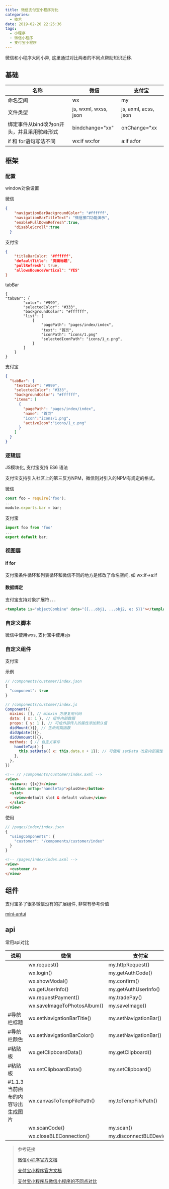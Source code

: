 ```yaml
---
title: 微信支付宝小程序对比
categories:
  - 技术
date: 2019-02-20 22:25:36
tags:
  - 小程序
  - 微信小程序
  - 支付宝小程序
---
```


微信和小程序大同小异, 这里通过对比两者的不同点帮助知识迁移. 

## 基础
| 名称                                       | 微信                 | 支付宝               |
| ------------------------------------------ | -------------------- | -------------------- |
| 命名空间                                   | wx                   | my                   |
| 文件类型                                   | js, wxml, wxss, json | js, axml, acss, json |
| 绑定事件从bind改为on开头，并且采用驼峰形式 | bindchange="xx"      | onChange="xx         |
| if 和 for语句写法不同                      | wx:if wx:for         | a:if a:for           |

## 框架

### 配置
window对象设置

微信
``` json
{
    "navigationBarBackgroundColor": "#ffffff",
    "navigationBarTitleText": "微信接口功能演示",
    "enablePullDownRefresh":true,
    "disableScroll":true
  }
```

支付宝
``` json
{
	"titleBarColor: "#ffffff",
	"defaultTitle": "页面标题",
	"pullRefresh": true,
	"allowsBounceVertical": "YES"
}
```

tabBar
```
{
"tabBar": {
        "color": "#999",
        "selectedColor": "#333",
        "backgroundColor": "#ffffff",
        "list": [
            {
                "pagePath": "pages/index/index",
                "text": "首页",
                "iconPath": "icons/1.png"
                "selectedIconPath": "icons/1_c.png",
            }
        ]
    }
}
```

支付宝 
``` json 
{
  "tabBar": {
    "textColor": "#999",
    "selectedColor": "#333",
    "backgroundColor": "#ffffff",
    "items": [
      {
        "pagePath": "pages/index/index",
        "name": "首页"
        "icon":"icons/1.png",
        "activeIcon":"icons/1_c.png"
      }
    ]
  }
}
```


### 逻辑层
JS模块化, 支付宝支持 ES6 语法

支付宝支持引入社区上的第三反方NPM，微信则对引入的NPM有规定的格式。

微信
``` javascript
const foo = require('foo');
...
module.exports.bar = bar;
```

支付宝
``` javascript
import foo from 'foo'
...
export default bar;
```

### 视图层

#### if for
  
支付宝条件循环和列表循环和微信不同的地方是修改了命名空间, 如 wx:if->a:if

#### 数据绑定
支付宝支持对象扩展符`...`
``` html
<template is="objectCombine" data="{{...obj1, ...obj2, e: 5}}"></template>
```

### 自定义脚本
微信中使用wxs, 支付宝中使用sjs

### 自定义组件

支付宝

示例
``` javascript
// /components/customer/index.json
{
  "component": true
}

// /components/customer/index.js
Component({
  mixins: [], // minxin 方便复用代码
  data: { x: 1 }, // 组件内部数据
  props: { y: 1 }, // 可给外部传入的属性添加默认值
  didMount(){}, // 生命周期函数
  didUpdate(){},
  didUnmount(){},
  methods: { // 自定义事件
    handleTap() {
  	  this.setData({ x: this.data.x + 1}); // 可使用 setData 改变内部属性
    }, 
  },
})
```

``` html 
<!-- // /components/customer/index.axml -->
<view>
  <view>x: {{x}}</view>
  <button onTap="handleTap">plusOne</button>
  <slot>
    <view>default slot & default value</view>
  </slot>
</view>
```

使用

``` javascript
// /pages/index/index.json
{
  "usingComponents": {
    "customer": "/components/customer/index"
  }
}
```

``` html 
<!-- /pages/index/index.axml -->
<view>
  <customer />
</view>
```

## 组件

支付宝多了很多微信没有的扩展组件, 非常有参考价值

[mini-antui](https://github.com/ant-mini-program/mini-antui)

## api

常用api对比

| 说明                              | 微信                        | 支付宝                   |
| --------------------------------- | --------------------------- | ------------------------ |
|                                   | wx.request()                | my.httpRequest()         |
|                                   | wx.login()                  | my.getAuthCode()         |
|                                   | wx.showModal()              | my.confirm()             |
|                                   | wx.getUserInfo()            | my.getAuthUserInfo()     |
|                                   | wx.requestPayment()         | my.tradePay()            |
|                                   | wx.saveImageToPhotosAlbum() | my.saveImage()           |
| #导航栏标题                       | wx.setNavigationBarTitle()  | my.setNavigationBar()    |
| #导航栏颜色                       | wx.setNavigationBarColor()  | my.setNavigationBar()    |
| #粘贴板                           | wx.getClipboardData()       | my.getClipboard()        |
| #粘贴板                           | wx.setClipboardData()       | my.setClipboard()        |
| #1.1.3 当前画布的内容导出生成图片 | wx.canvasToTempFilePath()   | my.toTempFilePath()      |
|                                   | wx.scanCode()               | my.scan()                |
|                                   | wx.closeBLEConnection()     | my.disconnectBLEDevice() |


> 参考链接
>
> [微信小程序官方文档](https://developers.weixin.qq.com/miniprogram/dev/index.html)
> 
> [支付宝小程序官方文档](https://docs.alipay.com/mini/developer/getting-started)
> 
> [支付宝小程序与微信小程序的不同点对比](http://caibaojian.com/aliapp-wxapp.html)

